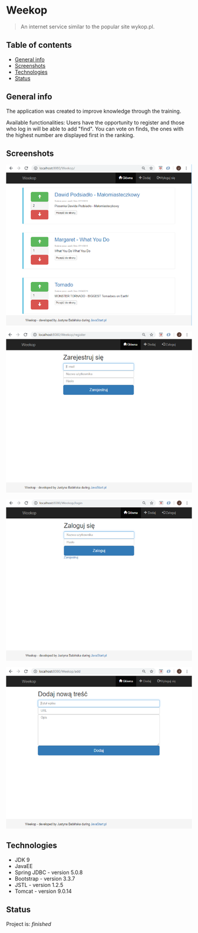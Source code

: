 # Weekop
> An internet service similar to the popular site wykop.pl.

## Table of contents
* [General info](#general-info)
* [Screenshots](#screenshots)
* [Technologies](#technologies)
* [Status](#status)

## General info
The application was created to improve knowledge through the training.

Available functionalities:
Users have the opportunity to register and those who log in will be able to add "find".
You can vote on finds, the ones with the highest number are displayed first in the ranking.

## Screenshots
![screnshots](./Home.png)

![screnshots](./Register.png)

![screnshots](./Login.png)

![screnshots](./Add.png)

## Technologies
* JDK 9
* JavaEE
* Spring JDBC  - version 5.0.8
* Bootstrap - version 3.3.7
* JSTL - version 1.2.5
* Tomcat - version 9.0.14

## Status
Project is: _finished_

